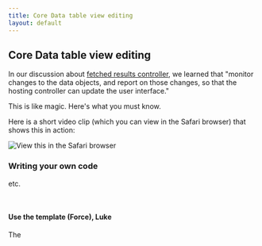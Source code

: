 ```yaml
---
title: Core Data table view editing
layout: default
---
```


## Core Data table view editing

In our discussion about [fetched results controller](core-data-frc-essentials), we learned that "monitor changes to the data objects, and report on those changes, so that the hosting controller can update the user interface." 

This is like magic. Here's what you must know.

Here is a short video clip (which you can view in the Safari browser) that shows this in action:

<img src="/media/core-data-tableview-editing.mov" class="width250" alt="View this in the Safari browser" />

<br>

### Writing your own code

etc.

<br>

#### Use the template (Force), Luke

The 

<br>
